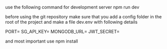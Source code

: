 use the following command for development server
npm run dev

before using the git repository make sure that you add a config folder in the root of the project and make a file dev.env with following details

PORT=
SG_API_KEY=
MONGODB_URL=
JWT_SECRET=

and most important use
npm install
